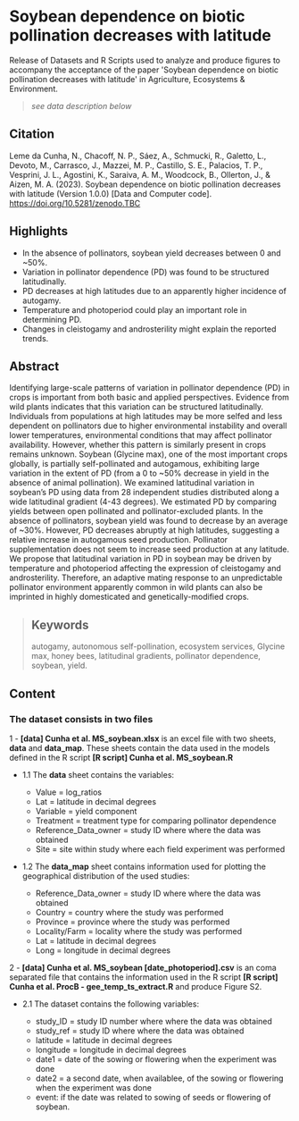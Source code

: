 # Soybean dependence on biotic pollination decreases with latitude

Release of Datasets and R Scripts used to analyze and produce figures to accompany the acceptance of the paper 'Soybean dependence on biotic pollination decreases with latitude' in Agriculture, Ecosystems & Environment.

> *see data description below*

## Citation
Leme da Cunha, N., Chacoff, N. P., Sáez, A., Schmucki, R., Galetto, L., Devoto, M., Carrasco, J., Mazzei, M. P., Castillo, S. E., Palacios, T. P., Vesprini, J. L., Agostini, K., Saraiva, A. M., Woodcock, B., Ollerton, J., & Aizen, M. A. (2023). Soybean dependence on biotic pollination decreases with latitude (Version 1.0.0) [Data and Computer code]. https://doi.org/10.5281/zenodo.TBC


## Highlights
 - In the absence of pollinators, soybean yield decreases between 0 and ~50%.
 - Variation in pollinator dependence (PD) was found to be structured latitudinally.
 - PD decreases at high latitudes due to an apparently higher incidence of autogamy.
 - Temperature and photoperiod could play an important role in determining PD.
 - Changes in cleistogamy and androsterility might explain the reported trends. 

## Abstract
Identifying large-scale patterns of variation in pollinator dependence (PD) in crops is important from both basic and applied perspectives. Evidence from wild plants indicates that this variation can be structured latitudinally. Individuals from populations at high latitudes may be more selfed and less dependent on pollinators due to higher environmental instability and overall lower temperatures, environmental conditions that may affect pollinator availability. However, whether this pattern is similarly present in crops remains unknown. Soybean (Glycine max), one of the most important crops globally, is partially self-pollinated and autogamous, exhibiting large variation in the extent of PD (from a 0 to ~50% decrease in yield in the absence of animal pollination). We examined latitudinal variation in soybean’s PD using data from 28 independent studies distributed along a wide latitudinal gradient (4-43 degrees). We estimated PD by comparing yields between open pollinated and pollinator-excluded plants. In the absence of pollinators, soybean yield was found to decrease by an average of ~30%. However, PD decreases abruptly at high latitudes, suggesting a relative increase in autogamous seed production. Pollinator supplementation does not seem to increase seed production at any latitude. We propose that latitudinal variation in PD in soybean may be driven by temperature and photoperiod affecting the expression of cleistogamy and androsterility. Therefore, an adaptive mating response to an unpredictable pollinator environment apparently common in wild plants can also be imprinted in highly domesticated and genetically-modified crops.

> ## Keywords
> autogamy, autonomous self-pollination, ecosystem services, Glycine max, honey bees, latitudinal gradients, pollinator dependence, soybean, yield.

## Content

### The dataset consists in two files

1 - **[data] Cunha et al. MS_soybean.xlsx** is an excel file with two sheets,
	**data** and **data_map**. These sheets contain the data used in the models defined in the R script 
	**[R script] Cunha et al. MS_soybean.R**

  - 1.1 The **data** sheet contains the variables:
   	* Value = log_ratios
   	* Lat = latitude in decimal degrees
   	* Variable = yield component
   	* Treatment = treatment type for comparing pollinator dependence
   	* Reference_Data_owner = study ID where where the data was obtained
   	* Site = site within study where each field experiment was performed
  
  - 1.2 The **data_map** sheet contains information used for plotting the geographical distribution of the used studies:
	
	* Reference_Data_owner = study ID where where the data was obtained
	* Country = country where the study was performed
	* Province = province where the study was performed
	* Locality/Farm = locality where the study was performed
	* Lat = latitude in decimal degrees
	* Long = longitude in decimal degrees

2 - **[data] Cunha et al. MS_soybean [date_photoperiod].csv** is an coma separated file that 
	contains the information used in the R script **[R script] Cunha et al. ProcB - gee_temp_ts_extract.R** and produce Figure S2.
  
  - 2.1 The dataset contains the following variables:
	
	* study_ID = study ID number where where the data was obtained
	* study_ref = study ID where where the data was obtained
	* latitude = latitude in decimal degrees
	* longitude = longitude in decimal degrees
	* date1 = date of the sowing or flowering when the experiment was done
	* date2 = a second date, when availablee, of the sowing or flowering when the experiment was done
	* event: if the date was related to sowing of seeds or flowering of soybean. 

